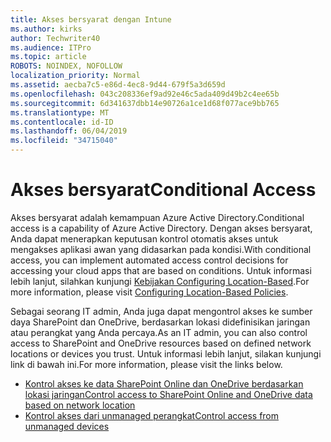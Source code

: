 ```yaml
---
title: Akses bersyarat dengan Intune
ms.author: kirks
author: Techwriter40
ms.audience: ITPro
ms.topic: article
ROBOTS: NOINDEX, NOFOLLOW
localization_priority: Normal
ms.assetid: aecba7c5-e86d-4ec8-9d44-679f5a3d659d
ms.openlocfilehash: 043c208336ef9ad92e46c5ada409d49b2c4ee65b
ms.sourcegitcommit: 6d341637dbb14e90726a1ce1d68f077ace9bb765
ms.translationtype: MT
ms.contentlocale: id-ID
ms.lasthandoff: 06/04/2019
ms.locfileid: "34715040"
---
```

# <a name="conditional-access"></a><span data-ttu-id="20a19-102">Akses bersyarat</span><span class="sxs-lookup"><span data-stu-id="20a19-102">Conditional Access</span></span>

<p><span data-ttu-id="20a19-103">Akses bersyarat adalah kemampuan Azure Active Directory.</span><span class="sxs-lookup"><span data-stu-id="20a19-103">Conditional access is a capability of Azure Active Directory.</span></span> <span data-ttu-id="20a19-104">Dengan akses bersyarat, Anda dapat menerapkan keputusan kontrol otomatis akses untuk mengakses aplikasi awan yang didasarkan pada kondisi.</span><span class="sxs-lookup"><span data-stu-id="20a19-104">With conditional access, you can implement automated access control decisions for accessing your cloud apps that are based on conditions.</span></span> <span data-ttu-id="20a19-105">Untuk informasi lebih lanjut, silahkan kunjungi <a href="https://docs.microsoft.com/en-us/azure/active-directory/conditional-access/overview">Kebijakan Configuring Location-Based</a>.</span><span class="sxs-lookup"><span data-stu-id="20a19-105">For more information, please visit <a href="https://docs.microsoft.com/en-us/azure/active-directory/conditional-access/overview">Configuring Location-Based Policies</a>.</span></span></p> <p><span data-ttu-id="20a19-106">Sebagai seorang IT admin, Anda juga dapat mengontrol akses ke sumber daya SharePoint dan OneDrive, berdasarkan lokasi didefinisikan jaringan atau perangkat yang Anda percaya.</span><span class="sxs-lookup"><span data-stu-id="20a19-106">As an IT admin, you can also control access to SharePoint and OneDrive resources based on defined network locations or devices you trust.</span></span> <span data-ttu-id="20a19-107">Untuk informasi lebih lanjut, silakan kunjungi link di bawah ini.</span><span class="sxs-lookup"><span data-stu-id="20a19-107">For more information, please visit the links below.</span></span></p> <ul> <li><span data-ttu-id="20a19-108"><a href="https://docs.microsoft.com/en-us/sharepoint/control-access-based-on-network-location">Kontrol akses ke data SharePoint Online dan OneDrive berdasarkan lokasi jaringan</a></span><span class="sxs-lookup"><span data-stu-id="20a19-108"><a href="https://docs.microsoft.com/en-us/sharepoint/control-access-based-on-network-location">Control access to SharePoint Online and OneDrive data based on network location</a></span></span></li> <li><span data-ttu-id="20a19-109"><a href="https://docs.microsoft.com/en-us/sharepoint/control-access-from-unmanaged-devices">Kontrol akses dari unmanaged perangkat</a></span><span class="sxs-lookup"><span data-stu-id="20a19-109"><a href="https://docs.microsoft.com/en-us/sharepoint/control-access-from-unmanaged-devices">Control access from unmanaged devices</a></span></span></li> </ul>

